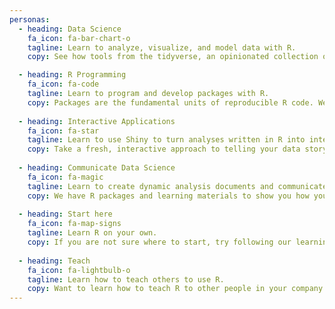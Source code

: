 ```yaml
---
personas:
  - heading: Data Science
    fa_icon: fa-bar-chart-o
    tagline: Learn to analyze, visualize, and model data with R.
    copy: See how tools from the tidyverse, an opinionated collection of R packages designed for data science, make it faster, easier, and more fun to work with data in R.

  - heading: R Programming
    fa_icon: fa-code
    tagline: Learn to program and develop packages with R.
    copy: Packages are the fundamental units of reproducible R code. We offer workshops on programming and package development, as well as free online books for you to teach yourself. 
    
  - heading: Interactive Applications
    fa_icon: fa-star
    tagline: Learn to use Shiny to turn analyses written in R into interactive web applications.
    copy: Take a fresh, interactive approach to telling your data story with Shiny. With Shiny, you can let users interact with your data and your analysis. 
    
  - heading: Communicate Data Science
    fa_icon: fa-magic
    tagline: Learn to create dynamic analysis documents and communicate results.
    copy: We have R packages and learning materials to show you how you can turn your analyses into high quality documents, reports, presentations, websites, books, blogs, and dashboards. 
    
  - heading: Start here
    fa_icon: fa-map-signs
    tagline: Learn R on your own.
    copy: If you are not sure where to start, try following our learning pathways using recommended resources that you can trust. (Pull this out- replace with "Professional Products")
    
  - heading: Teach
    fa_icon: fa-lightbulb-o
    tagline: Learn how to teach others to use R.
    copy: Want to learn how to teach R to other people in your company or community? We have workshops and a teacher certification training program, plus teaching materials designed and licensed for reuse.
---
```

